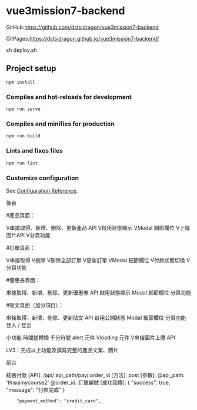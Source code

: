 # vue3mission7-backend
GitHub:https://github.com/dstsidragon/vue3mission7-backend


GitPages:https://dstsidragon.github.io/vue3mission7-backend/

sh deploy.sh
## Project setup
```
npm install
```

### Compiles and hot-reloads for development
```
npm run serve
```

### Compiles and minifies for production
```
npm run build
```

### Lints and fixes files
```
npm run lint
```

### Customize configuration
See [Configuration Reference](https://cli.vuejs.org/config/).



後台

#產品頁面：

V串接取得、新增、刪除、更新產品 API
V啟用狀態顯示
VModal 細節欄位
V上傳圖片API 
V分頁功能

#訂單頁面：

V串接取得
V刪除
V刪除全部訂單
V更新訂單 
VModal 細節欄位
V付款狀態切換
V分頁功能

#優惠券頁面：

串接取得、新增、刪除、更新優惠券 API
啟用狀態顯示
Modal 細節欄位
分頁功能

#貼文頁面（加分項目）：

串接取得、新增、刪除、更新貼文 API
啟用公開狀態
Modal 細節欄位
分頁功能
登入 / 登出

小功能
時間搓轉換
千分符號
alert 元件
Vloading 元件
V串接圖片上傳 API

LV3：完成以上功能及撰寫完整的產品文案、圖片



前台

結帳付款
[API]: /api/:api_path/pay/:order_id
[方法]: post
[參數]:
	@api_path: 'thisismycourse2'
	@order_id: 訂單編號
[成功回傳]:
	{
    "success": true,
    "message": "付款完成"
  }

  
        "payment_method": "credit_card",